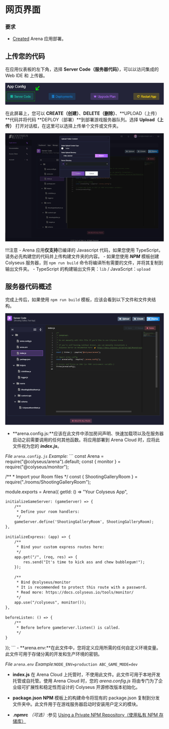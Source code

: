 # 网页界面

### 要求

* [Created](../create-application/) Arena 应用部署。

## 上传您的代码
在应用仪表板的左下角，选择 **Server Code（服务器代码）**，可以以访问集成的 Web IDE 和 上传器。 

![Arena 应用管理视图](../../images/edit-server-code.jpg)

在此屏幕上，您可以 **CREATE（创建）**、**DELETE（删除）**、**UPLOAD（上传）**代码并将代码 **DEPLOY（部署）**到部署游戏服务器队列。选择 **Upload（上传）** 打开对话框，在这里可以选择上传单个文件或文件夹。 

![Arena 应用管理视图](../../images/upload-dialog.jpg)

!!!注意 - Arena 应用**仅支持**已编译的 Javascript 代码，如果您使用 TypeScript，请务必先构建您的代码并上传构建文件夹的内容。 - 如果您使用 ***NPM*** 模板创建 Colyseus 服务器，则 ``` npm run build ``` 命令将编译所有需要的文件，并将其复制到输出文件夹。 - TypeScript 的构建输出文件夹：``` lib ``` / JavaScript：``` upload ```

## 服务器代码概述

完成上传后，如果使用 ``` npm run build ``` 模板，应该会看到以下文件和文件夹结构。 

![Arena 代码模板](../../images/code-template.jpg)

- **arena.config.js:**应该在此文件中添加房间声明、快速加载项以及在服务器启动之前需要调用的任何其他函数。将应用部署到 Arena Cloud 时，应将此文件视为您的 ***index.js***。

*File ```arena.config.js``` Example:* \`\`\` const Arena = require("@colyseus/arena").default; const { monitor } = require("@colyseus/monitor");

/\** * Import your Room files \*/ const { ShootingGalleryRoom } = require("./rooms/ShootingGalleryRoom");

module.exports = Arena({ getId: () => "Your Colyseus App",

    initializeGameServer: (gameServer) => {
        /**
         * Define your room handlers:
         */
        gameServer.define('ShootingGalleryRoom', ShootingGalleryRoom);
    },

    initializeExpress: (app) => {
        /**
         * Bind your custom express routes here:
         */
        app.get("/", (req, res) => {
            res.send("It's time to kick ass and chew bubblegum!");
        });

        /**
         * Bind @colyseus/monitor
         * It is recommended to protect this route with a password.
         * Read more: https://docs.colyseus.io/tools/monitor/
         */
        app.use("/colyseus", monitor());
    },

    beforeListen: () => {
        /**
         * Before before gameServer.listen() is called.
         */
    }

}); \`\`\` - **arena.env:**在此文件中，您将定义应用所需的任何自定义环境变量。此文件可用于存储分离的开发和生产环境的密钥。

*File ```arena.env``` Example:*``` NODE_ENV=production ABC_GAME_MODE=dev ```

 - **index.js** 在 Arena Cloud 上托管时，不使用此文件。此文件可用于本地开发托管或自托管。使用 Arena Cloud 时，您的 *arena.config.js* 将由专门为了企业级可扩展性和稳定性而设计的 Colyseus 开源修改版本初始化。

 - **package.json** **NPM** 模板上的构建命令将现有的 package.json 复制到分发文件夹中。此文件用于在游戏服务器启动时安装用户定义的模块。

- **.npmrc** *（可选）*:参见 [Using a Private NPM Repository（使用私有 NPM 存储库）](../../reference/npmrc-custom/)